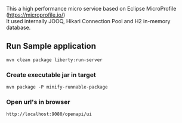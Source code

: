 This a high performance micro service based on Eclipse MicroProfile (https://microprofile.io/)  
It used internally JOOQ, Hikari Connection Pool and H2 in-memory database.

## Run Sample application
    mvn clean package liberty:run-server
    
### Create executable jar in target    
    mvn package -P minify-runnable-package

### Open url's in browser
    http://localhost:9080/openapi/ui

